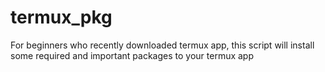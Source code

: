 # termux_pkg
For beginners who recently downloaded termux app, this script will install some required and important packages to your termux app
